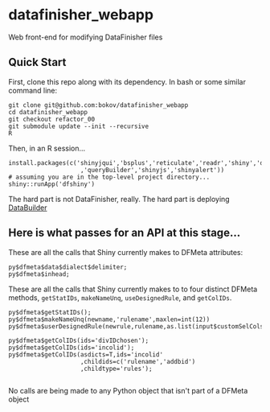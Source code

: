 # datafinisher_webapp
Web front-end for modifying DataFinisher files

## Quick Start
First, clone this repo along with its dependency. In bash or some similar 
command line:
```
git clone git@github.com:bokov/datafinisher_webapp
cd datafinisher_webapp
git checkout refactor_00
git submodule update --init --recursive
R
```

Then, in an R session...
```
install.packages(c('shinyjqui','bsplus','reticulate','readr','shiny','dplyr'
                    ,'queryBuilder','shinyjs','shinyalert'))
# assuming you are in the top-level project directory...
shiny::runApp('dfshiny')
```

The hard part is not DataFinisher, really. The hard part is deploying
[DataBuilder](https://informatics.gpcnetwork.org/trac/Project/wiki/BuilderSaga)

## Here is what passes for an API at this stage...

These are all the calls that Shiny currently makes to DFMeta attributes:
```
py$dfmeta$data$dialect$delimiter;
py$dfmeta$inhead;
```
These are all the calls that Shiny currently makes to to four distinct DFMeta
methods, `getStatIDs`, `makeNameUnq`, `useDesignedRule`, and `getColIDs`.
```
py$dfmeta$getStatIDs();
py$dfmeta$makeNameUnq(newname,'rulename',maxlen=int(12))
py$dfmeta$userDesignedRule(newrule,rulename,as.list(input$customSelCols));

py$dfmeta$getColIDs(ids='divIDchosen');
py$dfmeta$getColIDs(ids='incolid');
py$dfmeta$getColIDs(asdicts=T,ids='incolid'
                    ,childids=c('rulename','addbid')
                    ,childtype='rules');
                    
```
No calls are being made to any Python object that isn't part of a DFMeta object
